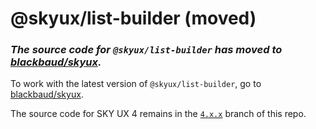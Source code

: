 # @skyux/list-builder (moved)

### *The source code for `@skyux/list-builder` has moved to [blackbaud/skyux](https://github.com/blackbaud/skyux).*

To work with the latest version of `@skyux/list-builder`, go to [blackbaud/skyux](https://github.com/blackbaud/skyux).

The source code for SKY UX 4 remains in the [`4.x.x`](https://github.com/blackbaud/skyux-list-builder/tree/4.x.x) branch of this repo.
